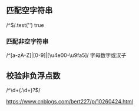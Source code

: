 ## 匹配空字符串
/^$/.test('')
true

### 匹配非空字符串
/^[a-zA-Z]|[0-9]|[\u4e00-\u9fa5]/
字母数字或汉子

## 校验非负浮点数
/^\d+(\.\d+)?$/

https://www.cnblogs.com/bert227/p/10260424.html